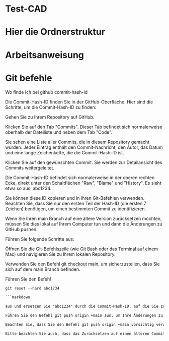 # Test-CAD

# Hier die Ordnerstruktur 

# Arbeitsanweisung 

# Git befehle 

Wo finde ich bei github commit-hash-id

Die Commit-Hash-ID finden Sie in der GitHub-Oberfläche. Hier sind die Schritte, um die Commit-Hash-ID zu finden:

Gehen Sie zu Ihrem Repository auf GitHub.

Klicken Sie auf den Tab "Commits". Dieser Tab befindet sich normalerweise oberhalb der Dateiliste und neben dem Tab "Code".

Sie sehen eine Liste aller Commits, die in diesem Repository gemacht wurden. Jeder Eintrag enthält den Commit-Nachricht, den Autor, das Datum und eine lange Zeichenkette, die die Commit-Hash-ID ist.

Klicken Sie auf den gewünschten Commit. Sie werden zur Detailansicht des Commits weitergeleitet.

Die Commit-Hash-ID befindet sich normalerweise in der oberen rechten Ecke, direkt unter den Schaltflächen "Raw", "Blame" und "History". Es sieht etwa so aus: abc1234.

Sie können diese ID kopieren und in Ihren Git-Befehlen verwenden. Beachten Sie, dass Sie nur den ersten Teil der Hash-ID (die ersten 7 Zeichen) benötigen, um einen bestimmten Commit zu identifizieren.

Wenn Sie Ihren main Branch auf eine ältere Version zurücksetzen möchten, müssen Sie dies lokal auf Ihrem Computer tun und dann die Änderungen zu GitHub pushen.

Führen Sie folgende Schritte aus:

Öffnen Sie die Git-Befehlszeile (wie Git Bash oder das Terminal auf einem Mac) und navigieren Sie zu Ihrem lokalen Repository.

Verwenden Sie den Befehl git checkout main, um sicherzustellen, dass Sie sich auf dem main Branch befinden.

Führen Sie den Befehl 
```diff
git reset --hard abc1234

```markdown

aus und ersetzen Sie "abc1234" durch die Commit-Hash-ID, auf die Sie zurücksetzen möchten. Dadurch wird Ihr main Branch auf den Zustand dieses Commits zurückgesetzt.

Führen Sie den Befehl git push origin +main aus, um Ihre Änderungen zu GitHub zu pushen.

Beachten Sie, dass Sie den Befehl git push origin +main vorsichtig verwenden sollten, da er den Remote-main Branch ohne Rücksicht auf Änderungen, die andere gemacht haben könnten, überschreibt.

Bitte beachten Sie auch, dass das Zurücksetzen auf einen älteren Commit und das Forcieren eines Pushs irreversible Operationen sind. Wenn Sie sich nicht sicher sind, konsultieren Sie immer einen erfahrenen Kollegen oder Mentor.
